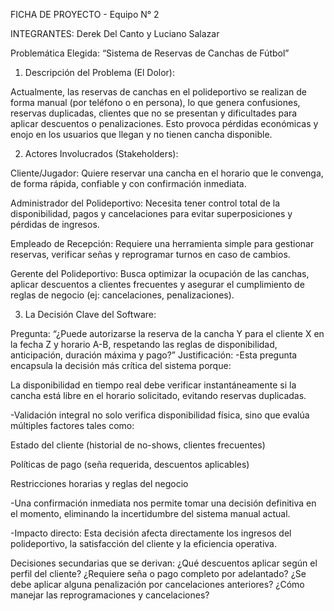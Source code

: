 FICHA DE PROYECTO - Equipo N° 2

INTEGRANTES: Derek Del Canto y Luciano Salazar


Problemática Elegida: “Sistema de Reservas de Canchas de Fútbol”

1. Descripción del Problema (El Dolor):

Actualmente, las reservas de canchas en el polideportivo se realizan de forma manual (por teléfono o en persona), lo que genera confusiones, reservas duplicadas, clientes que no se presentan y dificultades para aplicar descuentos o penalizaciones. Esto provoca pérdidas económicas y enojo en los usuarios que llegan y no tienen cancha disponible.


2. Actores Involucrados (Stakeholders):

Cliente/Jugador: Quiere reservar una cancha en el horario que le convenga, de forma rápida, confiable y con confirmación inmediata.


Administrador del Polideportivo: Necesita tener control total de la disponibilidad, pagos y cancelaciones para evitar superposiciones y pérdidas de ingresos.


Empleado de Recepción: Requiere una herramienta simple para gestionar reservas, verificar señas y reprogramar turnos en caso de cambios.


Gerente del Polideportivo: Busca optimizar la ocupación de las canchas, aplicar descuentos a clientes frecuentes y asegurar el cumplimiento de reglas de negocio (ej: cancelaciones, penalizaciones).


3. La Decisión Clave del Software:

Pregunta: “¿Puede autorizarse la reserva de la cancha Y para el cliente X en la fecha Z y horario A-B, respetando las reglas de disponibilidad, anticipación, duración máxima y pago?”
Justificación:
-Esta pregunta encapsula la decisión más crítica del sistema porque:

La disponibilidad en tiempo real debe verificar instantáneamente si la cancha está libre en el horario solicitado, evitando reservas duplicadas.

-Validación integral no solo verifica disponibilidad física, sino que evalúa múltiples factores tales como:

Estado del cliente (historial de no-shows, clientes frecuentes)

Políticas de pago (seña requerida, descuentos aplicables)

Restricciones horarias y reglas del negocio

-Una confirmación inmediata nos permite tomar una decisión definitiva en el momento, eliminando la incertidumbre del sistema manual actual.

-Impacto directo: Esta decisión afecta directamente los ingresos del polideportivo, la satisfacción del cliente y la eficiencia operativa.

Decisiones secundarias que se derivan:
¿Qué descuentos aplicar según el perfil del cliente?
¿Requiere seña o pago completo por adelantado?
¿Se debe aplicar alguna penalización por cancelaciones anteriores?
¿Cómo manejar las reprogramaciones y cancelaciones?